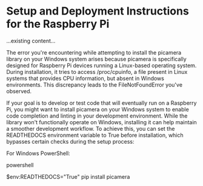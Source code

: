 # Setup and Deployment Instructions for the Raspberry Pi

...existing content...

The error you're encountering while attempting to install the picamera library on your Windows system arises because picamera is specifically designed for Raspberry Pi devices running a Linux-based operating system. During installation, it tries to access /proc/cpuinfo, a file present in Linux systems that provides CPU information, but absent in Windows environments. This discrepancy leads to the FileNotFoundError you've observed.

If your goal is to develop or test code that will eventually run on a Raspberry Pi, you might want to install picamera on your Windows system to enable code completion and linting in your development environment. While the library won't functionally operate on Windows, installing it can help maintain a smoother development workflow. To achieve this, you can set the READTHEDOCS environment variable to True before installation, which bypasses certain checks during the setup process:

For Windows PowerShell:

powershell

$env:READTHEDOCS="True"
pip install picamera
